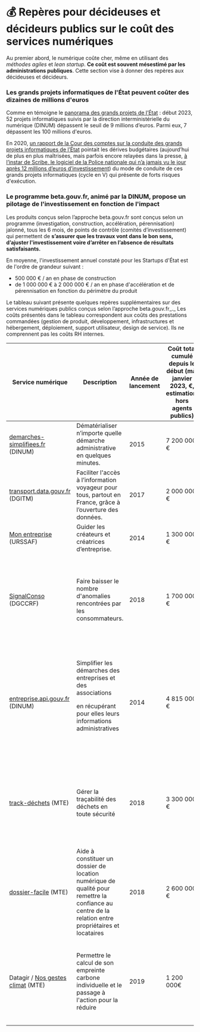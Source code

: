 # 💰 Repères pour décideuses et décideurs publics sur le coût des services numériques

Au premier abord, le numérique coûte cher, même en utilisant des _méthodes agiles_ et _lean startup_. **Ce coût est souvent mésestimé par les administrations publiques**. Cette section vise à donner des repères aux décideuses et décideurs.

### Les grands projets informatiques de l'État peuvent coûter des dizaines de millions d'euros

Comme en témoigne le [panorama des grands projets de l’État](https://www.numerique.gouv.fr/publications/panorama-grands-projets-si/) : début 2023, 52 projets informatiques suivis par la direction interministérielle du numérique (DINUM) dépassent le seuil de 9 millions d’euros. Parmi eux, 7 dépassent les 100 millions d'euros.&#x20;

En 2020, [un rapport de la Cour des comptes sur la conduite des grands projets informatiques de l’État](https://www.ccomptes.fr/fr/publications/la-conduite-des-grands-projets-numeriques-de-letat) pointait les dérives budgétaires (aujourd’hui de plus en plus maîtrisées, mais parfois encore relayées dans la presse, [à l’instar de Scribe, le logiciel de la Police nationale qui n’a jamais vu le jour après 12 millions d’euros d’investissement](https://www.franceinter.fr/justice/scribe-le-fiasco-numerique-pour-la-police-a-pres-de-12-millions-d-euros-sera-remplace)) du mode de conduite de ces grands projets informatiques (cycle en V) qui présente de forts risques d'exécution.&#x20;

### Le programme beta.gouv.fr, animé par la DINUM, propose un pilotage de l'investissement en fonction de l'impact

Les produits conçus selon l’approche beta.gouv.fr sont conçus selon un programme (investigation, construction, accélération, pérennisation) jalonné, tous les 6 mois, de points de contrôle (comités d’investissement) qui permettent de **s’assurer que les travaux vont dans le bon sens, d’ajuster l'investissement voire d’arrêter en l’absence de résultats satisfaisants.**&#x20;

En moyenne, l'investissement annuel constaté pour les Startups d'État est de l'ordre de grandeur suivant :&#x20;

* 500 000 € / an en phase de construction
* de 1 000 000 € à 2 000 000 € / an en phase d'accélération et de pérennisation en fonction du périmètre du produit

Le tableau suivant présente quelques repères supplémentaires sur des services numériques publics conçus selon l’approche beta.gouv.fr_._ Les coûts présentés dans le tableau correspondent aux coûts des prestations commandées (gestion de produit, développement, infrastructures et hébergement, déploiement, support utilisateur, design de service). Ils ne comprennent pas les coûts RH internes.&#x20;

| Service numérique                                                                                                                                                                                       | Description                                                                                                                                         | Année de lancement | Coût total cumulé depuis le début (màj janvier 2023, €, estimation, hors agents publics) | Coût annuel en vitesse de croisière (€, estimation, hors agents publics) | Retour sur investissement en 2022 (proxy)                                                                                                                                                                                         |
| ------------------------------------------------------------------------------------------------------------------------------------------------------------------------------------------------------- | --------------------------------------------------------------------------------------------------------------------------------------------------- | ------------------ | ---------------------------------------------------------------------------------------- | ------------------------------------------------------------------------ | --------------------------------------------------------------------------------------------------------------------------------------------------------------------------------------------------------------------------------- |
| [demarches-simplifiees.fr](https://www.demarches-simplifiees.fr) (DINUM)                                                                                                                                | Dématérialiser n’importe quelle démarche administrative en quelques minutes.                                                                        | 2015               | 7 200 000 €                                                                              | 1 100 000 €                                                              | 2 700 000 de dossiers déposés en 2022, soit 42 centimes par dossier                                                                                                                                                               |
| [transport.data.gouv.fr](https://transport.data.gouv.fr) (DGITM)                                                                                                                                        | Faciliter l'accès à l’information voyageur pour tous, partout en France, grâce à l’ouverture des données.                                           | 2017               | 2 000 000 €                                                                              | 450 000 €                                                                | Des données de transport ouvertes sur 90% du territoire, réutilisées par des calculateurs d’itinéraire grand public.                                                                                                              |
| [Mon entreprise](https://mon-entreprise.urssaf.fr) (URSSAF)                                                                                                                                             | Guider les créateurs et créatrices d’entreprise.                                                                                                    | 2014               | 1 300 000 €                                                                              | 280 000 €                                                                | Plus de 3 millions de simulations en 2022, soit 0,08 centimes par simulation                                                                                                                                                      |
| [SignalConso](https://signal.conso.gouv.fr) (DGCCRF)                                                                                                                                                    | Faire baisser le nombre d'anomalies rencontrées par les consommateurs.                                                                              | 2018               | 1 700 000 €                                                                              | 500 000 €                                                                | <p><strong>En 2022</strong> :</p><p>- 220 000 signalements déposés;</p><p>- 87% des signalements lus par les entreprises;</p><p>- 58 000 promesses d’action faites par des entreprises.</p>                                       |
| [entreprise.api.gouv.fr](http://entreprise.api.gouv.fr) (DINUM)                                                                                                                                         | <p>Simplifier les démarches des entreprises et des associations</p><p>en récupérant pour elles leurs informations administratives</p><p><br></p>    | 2014               | 4 815 000 €                                                                              | 815 000 €                                                                | <p><strong>Impact en 2022</strong> :</p><p>- 100 millions appels uniques</p><p>- Chaque appel correspond à une pièce justificative non demandée à l’entreprise car récupérée automatiquement</p><p>- Coût par appel : 0,008 €</p> |
| [track-déchets](https://trackdechets.beta.gouv.fr/) (MTE)                                                                                                                                               | Gérer la traçabilité des déchets en toute sécurité                                                                                                  | 2018               | 3 300 000 €                                                                              | 1 450 000 €                                                              | <p><strong>Impact en 2022</strong> : </p><ul><li>3 113 222 de tonnes de déchets traités en 2022 (valorisés ou éliminés)</li><li>2 175 054 bordereaux créés depuis le 1er janvier 2022</li></ul>                                   |
| [dossier-facile](1.-reperes-pour-decideuses-et-decideurs-publics-sur-le-cout-des-services-numeriques.md#les-grands-projets-informatiques-de-letat-peuvent-couter-des-dizaines-de-millions-deuros) (MTE) | Aide à constituer un dossier de location numérique de qualité pour remettre la confiance au centre de la relation entre propriétaires et locataires | 2018               | 2 600 000 €                                                                              | 1 250 000 €                                                              | <p><strong>En 2022 :</strong> </p><ul><li>55 910 dossiers accompagnés cette année (le chiffre a doublé en 2022)</li><li>Usagers satisfaits à 90%</li></ul>                                                                        |
| Datagir / [Nos gestes climat](https://nosgestesclimat.fr/) (MTE)                                                                                                                                        | Permettre le calcul de son empreinte carbone individuelle et le passage à l'action pour la réduire                                                  | 2019               | 1 200 000€                                                                               | 604 996 €                                                                | <p><strong>En 2022</strong> :</p><ul><li>906 399 simulations terminées depuis le lancement</li><li>192 réintégrations des simulateurs (avenirclimatique.org, bonpote.com, opsforgood etc.)</li></ul>                              |
